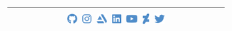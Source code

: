 <!-- Social links -->
<hr/>
<p align="center">
  <a href="https://github.com/twinji"><img src="https://raw.githubusercontent.com/twinji/twinji/master/icons/github.svg" align="center" height="24"/></a>
  <span>&nbsp;</span>
  <a href="https://www.instagram.com/_twinji/"><img src="https://raw.githubusercontent.com/twinji/twinji/master/icons/instagram.svg" align="center" height="24"/></a>
  <span>&nbsp;</span>
  <a href="https://www.artstation.com/twinji"><img src="https://raw.githubusercontent.com/twinji/twinji/master/icons/artstation.svg" align="center" height="24"/></a>
  <span>&nbsp;</span>
  <a href="https://www.linkedin.com/in/twinji/"><img src="https://raw.githubusercontent.com/twinji/twinji/master/icons/linkedin.svg" align="center" height="24"/></a>
  <span>&nbsp;</span>
  <a href="http://youtube.com/twinji"><img src="https://raw.githubusercontent.com/twinji/twinji/master/icons/youtube.svg" align="center" height="24"/></a>
  <span>&nbsp;</span>
  <a href="http://twinji-tech.deviantart.com/"><img src="https://raw.githubusercontent.com/twinji/twinji/master/icons/deviantart.svg" align="center" height="24"/></a>
  <span>&nbsp;</span>
  <a href="https://twitter.com/_twinji"><img src="https://raw.githubusercontent.com/twinji/twinji/master/icons/twitter.svg" align="center" height="24"/></a>
</p>
